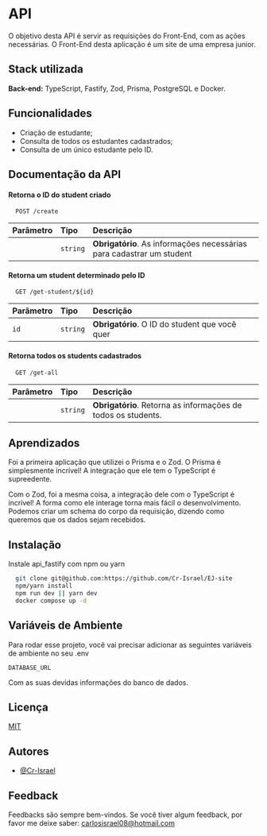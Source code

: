 
# API

O objetivo desta API é servir as requisições do Front-End, com as ações necessárias.
O Front-End desta aplicação é um site de uma empresa junior.

## Stack utilizada

**Back-end:** TypeScript, Fastify, Zod, Prisma, PostgreSQL e Docker.


## Funcionalidades

- Criação de estudante;
- Consulta de todos os estudantes cadastrados;
- Consulta de um único estudante pelo ID.

## Documentação da API

#### Retorna o ID do student criado

```http
  POST /create
```

| Parâmetro   | Tipo       | Descrição                           |
| :---------- | :--------- | :---------------------------------- |
|  | `string` | **Obrigatório**. As informações necessárias para cadastrar um student |

#### Retorna um student determinado pelo ID

```http
  GET /get-student/${id}
```

| Parâmetro   | Tipo       | Descrição                                   |
| :---------- | :--------- | :------------------------------------------ |
| `id`      | `string` | **Obrigatório**. O ID do student que você quer |

#### Retorna todos os students cadastrados

```http
  GET /get-all
```
| Parâmetro   | Tipo       | Descrição                                   |
| :---------- | :--------- | :------------------------------------------ |
|      | `string` | **Obrigatório**. Retorna as informações de todos os students.  |

## Aprendizados

Foi a primeira aplicação que utilizei o Prisma e o Zod. O Prisma é simplesmente incrível! A integração que ele tem o TypeScript é supreedente.

Com o Zod, foi a mesma coisa, a integração dele com o TypeScript é incrível! A forma como ele interage torna mais fácil o desenvolvimento.
Podemos criar um schema do corpo da requisição, dizendo como queremos que os dados sejam recebidos.


## Instalação

Instale api_fastify com npm ou yarn

```bash
  git clone git@github.com:https://github.com/Cr-Israel/EJ-site
  npm/yarn install
  npm run dev || yarn dev
  docker compose up -d
```
    
## Variáveis de Ambiente

Para rodar esse projeto, você vai precisar adicionar as seguintes variáveis de ambiente no seu .env

`DATABASE_URL`

Com as suas devidas informações do banco de dados.


## Licença

[MIT](https://choosealicense.com/licenses/mit/)


## Autores

- [@Cr-Israel](https://www.github.com/Cr-Israel)


## Feedback

Feedbacks são sempre bem-vindos.
Se você tiver algum feedback, por favor me deixe saber: carlosisrael08@hotmail.com

